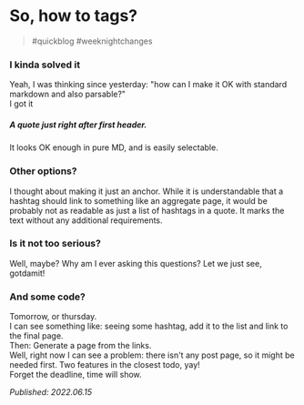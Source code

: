 # So, how to tags?
> #quickblog #weeknightchanges
### I kinda solved it
Yeah, I was thinking since yesterday: "how can I make it OK with standard markdown and also parsable?"\
I got it

##### A quote just right after first header.
It looks OK enough in pure MD, and is easily selectable.


### Other options?
I thought about making it just an anchor. While it is understandable that a hashtag should link to something like an
aggregate page, it would be probably not as readable as just a list of hashtags in a quote. It marks the text without
any additional requirements.

### Is it not too serious?
Well, maybe? Why am I ever asking this questions? Let we just see, gotdamit!

### And some code?
Tomorrow, or thursday.\
I can see something like: seeing some hashtag, add it to the list and link to the final page.\
Then: Generate a page from the links. \
Well, right now I can see a problem: there isn't any post page, so it might be needed first. Two features in the closest
todo, yay! \
Forget the deadline, time will show.

*Published: 2022.06.15*